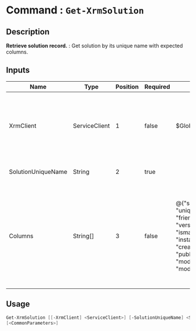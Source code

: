 ﻿# Command : `Get-XrmSolution` 

## Description

**Retrieve solution record.** : Get solution by its unique name with expected columns.

## Inputs

Name|Type|Position|Required|Default|Description
----|----|--------|--------|-------|-----------
XrmClient|ServiceClient|1|false|$Global:XrmClient|Xrm connector initialized to target instance. Use latest one by default. (Dataverse ServiceClient)
SolutionUniqueName|String|2|true||Solution unique name to retrieve.
Columns|String[]|3|false|@("solutionid", "uniquename", "friendlyname", "version", "ismanaged", "installedon", "createdby", "publisherid", "modifiedon", "modifiedby")|Specify expected columns to retrieve. (Default : id, uniquename, friendlyname, version, ismanaged, installedon, createdby, publisherid, modifiedon, modifiedby)


## Usage

```Powershell 
Get-XrmSolution [[-XrmClient] <ServiceClient>] [-SolutionUniqueName] <String> [[-Columns] <String[]>] 
[<CommonParameters>]
``` 


